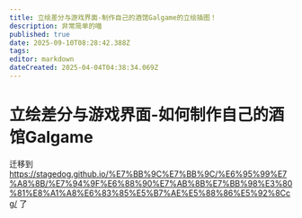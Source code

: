 ```yaml
---
title: 立绘差分与游戏界面-制作自己的酒馆Galgame的立绘插图！
description: 非常简单的喵
published: true
date: 2025-09-10T08:28:42.388Z
tags: 
editor: markdown
dateCreated: 2025-04-04T04:38:34.069Z
---
```



# 立绘差分与游戏界面-如何制作自己的酒馆Galgame

迁移到 https://stagedog.github.io/%E7%BB%9C%E7%BB%9C/%E6%95%99%E7%A8%8B/%E7%94%9F%E6%88%90%E7%AB%8B%E7%BB%98%E3%80%81%E8%A1%A8%E6%83%85%E5%B7%AE%E5%88%86%E5%92%8Ccg/ 了
